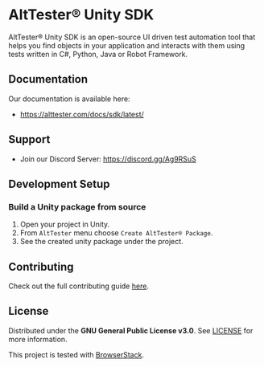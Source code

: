 # AltTester® Unity SDK

AltTester® Unity SDK is an open-source UI driven test automation tool that helps you find objects in your application and interacts with them using tests written in C#, Python, Java or Robot Framework.

## Documentation

Our documentation is available here:

* https://alttester.com/docs/sdk/latest/

## Support

* Join our Discord Server: https://discord.gg/Ag9RSuS

## Development Setup

### Build a Unity package from source

1. Open your project in Unity.
1. From `AltTester` menu choose `Create AltTester® Package`.
1. See the created unity package under the project.

## Contributing

Check out the full contributing guide [here](https://alttester.com/docs/sdk/latest/pages/contributing.html).

## License

Distributed under the **GNU General Public License v3.0**. See [LICENSE](https://github.com/alttester/AltTester-Unity-SDK/blob/master/LICENSE) for more information.

This project is tested with [BrowserStack](https://www.browserstack.com/).
